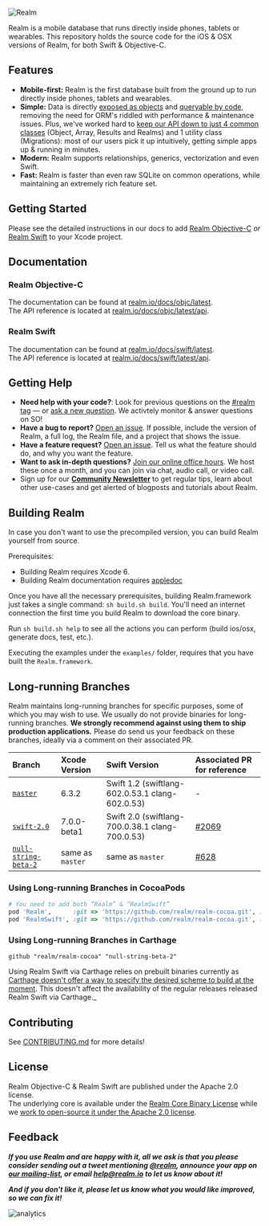![Realm](https://github.com/realm/realm-cocoa/raw/master/logo.png)

Realm is a mobile database that runs directly inside phones, tablets or wearables.
This repository holds the source code for the iOS & OSX versions of Realm, for both Swift & Objective-C.

## Features

* **Mobile-first:** Realm is the first database built from the ground up to run directly inside phones, tablets and wearables.
* **Simple:** Data is directly [exposed as objects](https://realm.io/docs/objc/latest/#models) and [queryable by code](https://realm.io/docs/objc/latest/#queries), removing the need for ORM's riddled with performance & maintenance issues. Plus, we've worked hard to [keep our API down to just 4 common classes](https://realm.io/docs/objc/latest/api/) (Object, Array, Results and Realms) and 1 utility class (Migrations): most of our users pick it up intuitively, getting simple apps up & running in minutes.
* **Modern:** Realm supports relationships, generics, vectorization and even Swift.
* **Fast:** Realm is faster than even raw SQLite on common operations, while maintaining an extremely rich feature set.

## Getting Started

Please see the detailed instructions in our docs to add [Realm Objective-C](https://realm.io/docs/objc/latest/#installation) _or_ [Realm Swift](https://realm.io/docs/swift/latest/#installation) to your Xcode project.

## Documentation

### Realm Objective-C

The documentation can be found at [realm.io/docs/objc/latest](https://realm.io/docs/objc/latest).  
The API reference is located at [realm.io/docs/objc/latest/api](https://realm.io/docs/objc/latest/api).

### Realm Swift

The documentation can be found at [realm.io/docs/swift/latest](https://realm.io/docs/swift/latest).  
The API reference is located at [realm.io/docs/swift/latest/api](https://realm.io/docs/swift/latest/api).

## Getting Help

- **Need help with your code?**: Look for previous questions on the  [#realm tag](https://stackoverflow.com/questions/tagged/realm?sort=newest) — or [ask a new question](https://stackoverflow.com/questions/ask?tags=realm). We activtely monitor & answer questions on SO!
- **Have a bug to report?** [Open an issue](https://github.com/realm/realm-cocoa/issues/new). If possible, include the version of Realm, a full log, the Realm file, and a project that shows the issue.
- **Have a feature request?** [Open an issue](https://github.com/realm/realm-cocoa/issues/new). Tell us what the feature should do, and why you want the feature.
- **Want to ask in-depth questions?** [Join our online office hours](https://attendee.gotowebinar.com/rt/1182038037080364033). We host these once a month, and you can join via chat, audio call, or video call.
- Sign up for our [**Community Newsletter**](http://eepurl.com/VEKCn) to get regular tips, learn about other use-cases and get alerted of blogposts and tutorials about Realm.

## Building Realm

In case you don't want to use the precompiled version, you can build Realm yourself from source.

Prerequisites:

* Building Realm requires Xcode 6.
* Building Realm documentation requires [appledoc](https://github.com/tomaz/appledoc)

Once you have all the necessary prerequisites, building Realm.framework just takes a single command: `sh build.sh build`. You'll need an internet connection the first time you build Realm to download the core binary.

Run `sh build.sh help` to see all the actions you can perform (build ios/osx, generate docs, test, etc.).

Executing the examples under the `examples/` folder, requires that you have built the `Realm.framework`.


## Long-running Branches

Realm maintains long-running branches for specific purposes, some of which you may wish to use. We usually do not provide binaries for long-running branches. **We strongly recommend against using them to ship production applications.** Please do send us your feedback on these branches, ideally via a comment on their associated PR.

| Branch                                                             | Xcode Version    | Swift Version                                   | Associated PR for reference           |
|:-------------------------------------------------------------------|:-----------------|:------------------------------------------------|:--------------------------------------|
| [`master`](/realm/realm-cocoa/tree/master)                         | 6.3.2            | Swift 1.2 (swiftlang-602.0.53.1 clang-602.0.53) | -                                     |
| [`swift-2.0`](/realm/realm-cocoa/tree/swift-2.0)                   | 7.0.0-beta1      | Swift 2.0 (swiftlang-700.0.38.1 clang-700.0.53) | [#2069](/realm/realm-cocoa/pull/2069) |
| [`null-string-beta-2`](/realm/realm-cocoa/tree/null-string-beta-2) | same as `master` | same as `master`                                | [#628](/realm/realm-cocoa/issues/628) |

### Using Long-running Branches in CocoaPods

```ruby
# You need to add both “Realm” & “RealmSwift”
pod 'Realm',      :git => 'https://github.com/realm/realm-cocoa.git', :branch => 'swift-2.0'
pod 'RealmSwift', :git => 'https://github.com/realm/realm-cocoa.git', :branch => 'swift-2.0'
```

### Using Long-running Branches in Carthage

```Cartfile
github "realm/realm-cocoa" "null-string-beta-2"
```
Using Realm Swift via Carthage relies on prebuilt binaries currently as [Carthage doesn't offer a
way to specify the desired scheme to build at the moment](https://github.com/carthage/Carthage/issues/395). This doesn't affect the availability of the regular releases released Realm Swift via Carthage._

## Contributing

See [CONTRIBUTING.md](CONTRIBUTING.md) for more details!

## License

Realm Objective-C & Realm Swift are published under the Apache 2.0 license.  
The underlying core is available under the [Realm Core Binary License](https://github.com/realm/realm-cocoa/blob/master/LICENSE#L210-L243) while we [work to open-source it under the Apache 2.0 license](https://realm.io/docs/objc/latest/#faq).

## Feedback

**_If you use Realm and are happy with it, all we ask is that you please consider sending out a tweet mentioning [@realm](https://twitter.com/realm), announce your app on [our mailing-list](https://groups.google.com/forum/#!forum/realm-cocoa), or email [help@realm.io](mailto:help@realm.io) to let us know about it!_**

**_And if you don't like it, please let us know what you would like improved, so we can fix it!_**

![analytics](https://ga-beacon.appspot.com/UA-50247013-2/realm-cocoa/README?pixel)
